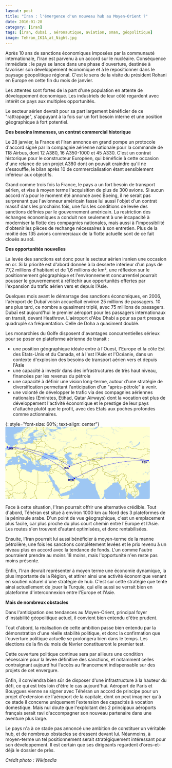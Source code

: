 ```yaml
---
layout: post
title: "Iran : l'émergence d'un nouveau hub au Moyen-Orient ?"
date: 2016-01-28
category: [iran]
tags: [iran, dubai , aéronautique, aviation, oman, géopolitique]
image: Tehran_IKIA_at_Night.jpg
---
```


Après 10 ans de sanctions économiques imposées par la communauté internationale, l'Iran est parvenu à un accord sur le nucléaire. Conséquence immédiate : le pays se lance dans une phase d'ouverture, destinée à favoriser son développement économique et à le repositionner dans le paysage géopolitique régional. C'est le sens de la visite du président Rohani en Europe en cette fin du mois de janvier. 

Les attentes sont fortes de la part d'une population en attente de développement économique. Les industriels de leur côté regardent avec intérêt ce pays aux multiples opportunités.

Le secteur aérien devrait pour sa part largement bénéficier de ce "rattrapage", s'appuyant à la fois sur un fort besoin interne et une position géographique à fort potentiel.

<!--more-->
**Des besoins immenses, un contrat commercial historique**

Le 28 janvier, la France et l'Iran annonce en grand pompe un protocole d'accord signé par la compagnie aérienne nationale pour la commande de 118 Airbus, dont 12 A380, 16 A350-1000 et 45 A330.  C'est un contrat historique pour le constructeur Européen, qui bénéficie à cette occasion d'une relance de son projet A380 dont on pouvait craindre qu'il ne s'essouffle, le bilan après 10 de commercialisation étant sensiblement inférieur aux objectifs.

Grand comme trois fois la France, le pays a un fort besoin de transport aérien, et vise à moyen terme l'acquisition de plus de 300 avions. Si aucun accord n'a pour le moment été annoncé avec Boeing, il ne serait pas surprenant que l'avionneur américain fasse lui aussi l'objet d'un contrat massif dans les prochains fois, une fois les conditions de levée des sanctions définies par le gouvernement américain. La restriction des échanges économiques a conduit non seulement à une incapacité à moderniser la flotte des compagnies nationales, mais aussi à l'impossibilité d'obtenir les pièces de rechange nécessaires à son entretien. Plus de la moitié des 135 avions commerciaux de la flotte actuelle sont de ce fait  cloués au sol.

**Des opportunités nouvelles**

La levée des sanctions est donc pour le secteur aérien iranien une occasion en or. Si la priorité est d'abord donnée à la desserte intérieur d'un pays de 77,2 millions d'habitant et de 1,6 millions de km², une réflexion sur le positionnement géographique et l'environnement concurrentiel pourrait pousser le gouvernement à réfléchir aux opportunités offertes par l'expansion du trafic aérien vers et depuis l'Asie.

Quelques mois avant le démarrage des sanctions économiques, en 2006, l'aéroport de Dubaï voisin accueillait environ 25 millions de passagers. 10 ans plus tard, ce nombre a quasiment triplé, avec 75 millions de passagers. Dubaï est aujourd'hui le premier aéroport pour les passagers internationaux en transit, devant Heathrow. L'aéroport d'Abu Dhabi a pour sa part presque quadruplé sa fréquentation. Celle de Doha a quasiment doublé.

Les monarchies du Golfe disposent d'avantages concurrentielles sérieux pour se poser en plateforme aérienne de transit :

- une position géographique idéale entre à l'Ouest, l'Europe et la côte Est des Etats-Unis et du Canada, et à l'est l'Asie et l'Océanie, dans un contexte d'explosion des besoins de transport aérien vers et depuis l'Asie
- une capacité à investir dans des infrastructures de très haut niveau, financées par les revenus du pétrole
- une capacité à définir une vision long-terme, autour d'une stratégie de diversification permettant l'anticipation d'un "après-pétrole" à venir.
- une volonté de développer le trafic via des compagnies aériennes nationales (Emirates, Etihad, Qatar Airways) dont la vocation est plus de développement l'activité économique et le prestige de leur pays d'attache plutôt que le profit, avec des Etats aux poches profondes comme actionnaires.

{: style="font-size: 60%; text-align: center"} 
<img src="/images/blog/tehran-circles.gif" width="450px" />

Face à cette situation, l'Iran pourrait offrir une alternative crédible. Tout d'abord, Téhéran est situé à environ 1000 km au Nord des 3 plateformes de la péninsule arabe. D'un point de vue géographique, c'est un emplacement plus facile, car plus proche du plus court chemin entre l'Europe et l'Asie. Les routes s'en trouvent d'autant optimisées, et donc rentabilisées.

Ensuite, l'Iran pourrait lui aussi bénéficier à moyen-terme de la manne pétrolière, une fois les sanctions complètement levées et le prix revenu à un niveau plus en accord avec la tendance de fonds. L'un comme l'autre pourraient prendre au moins 18 moins, mais l'opportunité n'en reste pas moins présente.

Enfin, l'Iran devrait représenter à moyen terme une économie dynamique, la plus importante de la Région, et attirer ainsi une activité économique venant en soutien naturel d'une stratégie de hub. C'est sur cette stratégie que tente ainsi actuellement de jouer la Turquie, qui elle aussi se verrait bien en plateforme d'interconnexion entre l'Europe et l'Asie.

**Mais de nombreux obstacles**

Dans l'anticipation des tendances au Moyen-Orient, principal foyer d'instabilité géopolitique actuel, il convient bien entendu d'être prudent. 

Tout d'abord, la réalisation de cette ambition passe bien entendu par la démonstration d'une réelle stabilité politique, et donc la confirmation que l'ouverture politique actuelle se prolongera bien dans le temps. Les élections de la fin du mois de février constitueront le premier test.

Cette ouverture politique continue sera par ailleurs une condition nécessaire pour la levée définitive des sanctions, et notamment celles contraignant aujourd'hui l'accès au financement indispensable sur des projets de cet envergure.

Enfin, il conviendra bien sûr de disposer d'une infrastructure à la hauteur du défi, ce qui est très loin d'être le cas aujourd'hui. Aéroport de Paris et Bouygues vienne se signer avec Téhéran un accord de principe pour un projet d'extension de l'aéroport de la capitale, dont on peut imaginer qu'à ce stade il concerne uniquement l'extension des capacités à vocation domestique. Mais nul doute que l'exploitant des 2 principaux aéroports français serait ravi d'accompagner son nouveau partenaire dans une aventure plus large.

Le pays n'a à ce stade pas annoncé une ambition de constituer un véritable hub, et de nombreux obstacles se dressent devant lui. Néanmoins, à moyen-terme un tel positionnement serait stratégiquement intéressant pour son développement. Il est certain que ses dirigeants regardent d'ores-et-déjà le dossier de près.

*Crédit photo : Wikipedia*
